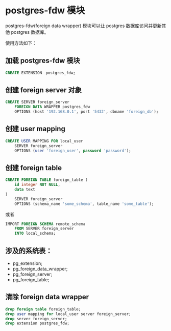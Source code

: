 # postgres-fdw 模块

postgres-fdw(foreign data wrapper) 模块可以让 postgres 数据库访问并更新其他 postgres 数据库。

使用方法如下：


## 加载 postgres-fdw 模块

```sql
CREATE EXTENSION　postgres_fdw;
```


## 创建 foreign server 对象

```sql
CREATE SERVER foreign_server
    FOREIGN DATA WRAPPER postgres_fdw
    OPTIONS (host '192.168.0.1', port '5432', dbname 'foreign_db');
```


## 创建 user mapping

```sql
CREATE USER MAPPING FOR local_user
    SERVER foreign_server
    OPTIONS (user 'foreign_user', password 'password');
```


## 创建 foreign table

```sql
CREATE FOREIGN TABLE foreign_table (
    id integer NOT NULL,
    data text
)
    SERVER foreign_server
    OPTIONS (schema_name 'some_schema', table_name 'some_table');
```

或者

```sql
IMPORT FOREIGN SCHEMA remote_schema
    FROM SERVER foreign_server
	INTO local_schema;
```


## 涉及的系统表：

* pg\_extension;
* pg\_foreign\_data\_wrapper;
* pg\_foreign\_server;
* pg\_foreign\_table;


## 清除 foreign data wrapper

```sql
drop foreign table foreign_table;
drop user mapping for local_user server foreign_server;
drop server foreign_server;
drop extension postgres_fdw;
```
